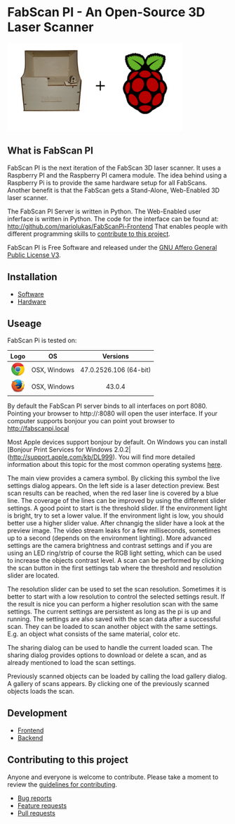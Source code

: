 # FabScan PI - An Open-Source 3D Laser Scanner

<img src="doc/images/fabscanpi.png" width="400" height="200">

## What is FabScan PI

FabScan PI is the next iteration of the FabScan 3D laser scanner. It uses a Raspberry PI and the Raspberry PI
camera module. The idea behind using a Raspberry Pi is to provide the same hardware setup for all FabScans.
Another benefit is that the FabScan gets a Stand-Alone, Web-Enabled 3D laser scanner.

The FabScan PI Server is written in Python. The Web-Enabled user inferface is written in Python. The code for 
the interface can be found at: http://github.com/mariolukas/FabScanPi-Frontend
That enables people with different programming skills to [contribute to this project](Readme.md#contribute).

FabScan PI is Free Software and released under the [GNU Affero General Public License V3](http://www.gnu.org/licenses/agpl.html).

## Installation 

* [Software](doc/HARDWARE.md)
* [Hardware](doc/SOFTWARE.md)

## Useage

FabScan Pi is tested on: 


| Logo                            | OS             | Versions     | 
|:-------------------------------:|:--------------:|:------------:|
| <img src="doc/images/chrome-logo.png" width="30" height="30">  | OSX, Windows   | 47.0.2526.106 (64-bit) |
| <img src="doc/images/firefox-logo.png" width="30" height="30">  | OSX, Windows   | 43.0.4 |


By default the FabScan PI server binds to all interfaces on port 8080. Pointing your browser to 
http://<ip-of-your-raspbrry-pi>:8080 will open the user interface. If your computer supports bonjour
you can point yout browser to http://fabscanpi.local

Most Apple devices support bonjour by default. On Windows you can install [Bonjour Print Services for Windows 2.0.2|
(http://support.apple.com/kb/DL999). You will find more detailed information about this topic for the most common 
operating systems [here](https://learn.adafruit.com/bonjour-zeroconf-networking-for-windows-and-linux/overview).

The main view provides a camera symbol. By clicking this symbol the live settings dialog appears. On the left side
is a laser detection preview. Best scan results can be reached, when the red laser line is covered by a blue line.
The coverage of the lines can be improved by using the different slider settings. A good point to start is the 
threshold slider. If the environment light is bright, try to set a lower value. If the environment light is low, 
you should better use a higher slider value. After chnangig the slider have a look at the preview image. The video
stream leaks for a few milliseconds, sometimes up to a second (depends on the environment lighting). More advanced
settings are the camera brightness and contrast settings and if you are using an LED ring/strip of course the 
RGB light setting, which can be used to increase the objects contrast level. A scan can be performed by clicking
the scan button in the first settings tab where the threshold and resolution slider are located.

The resolution slider can be used to set the scan resolution. Sometimes it is better to start with a low resolution
to control the selected settings result. If the result is nice you can perform a higher resolution scan with the 
same settings. The current settings are persistent as long as the pi is up and running. The settings are also saved
with the scan data after a successful scan. They can be loaded to scan another object with the same settings. E.g. an 
object what consists of the same material, color etc. 

The sharing dialog can be used to handle the current loaded scan. The sharing dialog provides options to download or 
delete a scan, and as already mentioned to load the scan settings. 

Previously scanned objects can be loaded by calling the load gallery dialog. A gallery of scans appears. By clicking
one of the previously scanned objects loads the scan.


## Development

* [Frontend](doc/FRONTEND_DEV.md)
* [Backend](doc/BACKEND_DEV.md)
<a name="contribute"></a>

## Contributing to this project

Anyone and everyone is welcome to contribute. Please take a moment to
review the [guidelines for contributing](CONTRIBUTING.md).

* [Bug reports](CONTRIBUTING.md#bugs)
* [Feature requests](CONTRIBUTING.md#features)
* [Pull requests](CONTRIBUTING.md#pull-requests)


